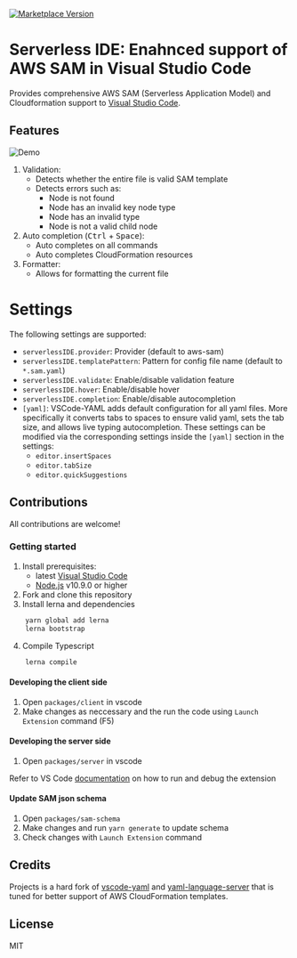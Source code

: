 [![Marketplace Version](https://vsmarketplacebadge.apphb.com/version/ThreadHeap.serverless-ide-vscode.svg 'Current Release')](https://marketplace.visualstudio.com/items?itemName=ThreadHeap.serverless-ide-vscode)

# Serverless IDE: Enahnced support of AWS SAM in Visual Studio Code

Provides comprehensive AWS SAM (Serverless Application Model) and Cloudformation support to [Visual Studio Code](https://code.visualstudio.com/).

## Features

![Demo](https://raw.githubusercontent.com/threadheap/serverless-ide-vscode/master/packages/client/demo/demo.gif)

1. Validation:
    - Detects whether the entire file is valid SAM template
    - Detects errors such as:
        - Node is not found
        - Node has an invalid key node type
        - Node has an invalid type
        - Node is not a valid child node
2. Auto completion (<kbd>Ctrl</kbd> + <kbd>Space</kbd>):
    - Auto completes on all commands
    - Auto completes CloudFormation resources
3. Formatter:
    - Allows for formatting the current file

# Settings

The following settings are supported:

-   `serverlessIDE.provider`: Provider (default to aws-sam)
-   `serverlessIDE.templatePattern`: Pattern for config file name (default to `*.sam.yaml`)
-   `serverlessIDE.validate`: Enable/disable validation feature
-   `serverlessIDE.hover`: Enable/disable hover
-   `serverlessIDE.completion`: Enable/disable autocompletion
-   `[yaml]`: VSCode-YAML adds default configuration for all yaml files. More specifically it converts tabs to spaces to ensure valid yaml, sets the tab size, and allows live typing autocompletion. These settings can be modified via the corresponding settings inside the `[yaml]` section in the settings:
    -   `editor.insertSpaces`
    -   `editor.tabSize`
    -   `editor.quickSuggestions`

## Contributions

All contributions are welcome!

### Getting started

1. Install prerequisites:
    - latest [Visual Studio Code](https://code.visualstudio.com/)
    - [Node.js](https://nodejs.org/) v10.9.0 or higher
2. Fork and clone this repository
3. Install lerna and dependencies

```sh
    yarn global add lerna
    lerna bootstrap
```

4. Compile Typescript

```sh
    lerna compile
```

#### Developing the client side

1. Open `packages/client` in vscode
2. Make changes as neccessary and the run the code using `Launch Extension` command (F5)

#### Developing the server side

1. Open `packages/server` in vscode

Refer to VS Code [documentation](https://code.visualstudio.com/docs/extensions/debugging-extensions) on how to run and debug the extension

#### Update SAM json schema

1. Open `packages/sam-schema`
2. Make changes and run `yarn generate` to update schema
3. Check changes with `Launch Extension` command

## Credits

Projects is a hard fork of [vscode-yaml](https://github.com/redhat-developer/vscode-yaml)
and [yaml-language-server](https://github.com/redhat-developer/yaml-language-server) that is
tuned for better support of AWS CloudFormation templates.

## License

MIT
